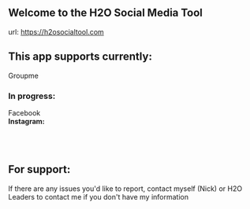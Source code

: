 ## Welcome to the H2O Social Media Tool
url: https://h2osocialtool.com
<br>
<h2>This app supports currently: </h2>
Groupme<br>
<h3>In progress: </h3>
Facebook <br>
<b>Instagram: </b><br>


<br><br>
<h2>For support: </h2>
If there are any issues you'd like to report, contact myself (Nick) or H2O Leaders to contact me if you don't have my information

